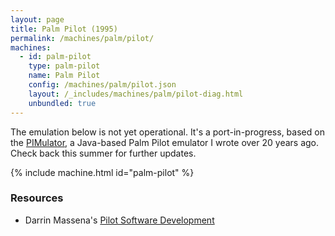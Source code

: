 ```yaml
---
layout: page
title: Palm Pilot (1995)
permalink: /machines/palm/pilot/
machines:
  - id: palm-pilot
    type: palm-pilot
    name: Palm Pilot
    config: /machines/palm/pilot.json
    layout: /_includes/machines/palm/pilot-diag.html
    unbundled: true
---
```


The emulation below is not yet operational.  It's a port-in-progress, based on the [PIMulator](https://web.archive.org/web/20020627015208/http://www.pimcity.com/welcome.htm), a Java-based Palm Pilot emulator I wrote over 20 years ago.  Check back this summer for further updates.

{% include machine.html id="palm-pilot" %}

### Resources

- Darrin Massena's [Pilot Software Development](https://web.archive.org/web/19970113081208/http://massena.com/darrin/pilot/index.html)
